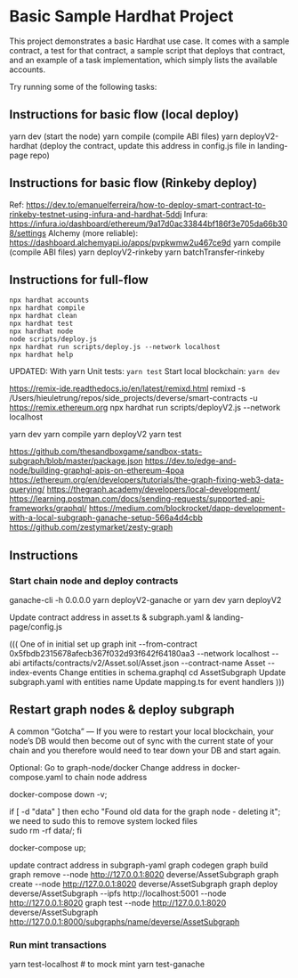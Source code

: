 # Basic Sample Hardhat Project

This project demonstrates a basic Hardhat use case. It comes with a sample contract, a test for that contract, a sample script that deploys that contract, and an example of a task implementation, which simply lists the available accounts.

Try running some of the following tasks:

## Instructions for basic flow (local deploy)
yarn dev (start the node)
yarn compile (compile ABI files)
yarn deployV2-hardhat (deploy the contract, update this address in config.js file in landing-page repo)

## Instructions for basic flow (Rinkeby deploy)
Ref: https://dev.to/emanuelferreira/how-to-deploy-smart-contract-to-rinkeby-testnet-using-infura-and-hardhat-5ddj
Infura: https://infura.io/dashboard/ethereum/9a17d0ac33844bf186f3e705da66b308/settings
Alchemy (more reliable): https://dashboard.alchemyapi.io/apps/pvpkwmw2u467ce9d
yarn compile (compile ABI files)
yarn deployV2-rinkeby
yarn batchTransfer-rinkeby

## Instructions for full-flow 
```shell
npx hardhat accounts
npx hardhat compile
npx hardhat clean
npx hardhat test
npx hardhat node
node scripts/deploy.js
npx hardhat run scripts/deploy.js --network localhost
npx hardhat help
```

UPDATED: With yarn
Unit tests: `yarn test`
Start local blockchain: `yarn dev`

https://remix-ide.readthedocs.io/en/latest/remixd.html
remixd -s /Users/hieuletrung/repos/side_projects/deverse/smart-contracts -u https://remix.ethereum.org
npx hardhat run scripts/deployV2.js --network localhost

yarn dev
yarn compile
yarn deployV2
yarn test

https://github.com/thesandboxgame/sandbox-stats-subgraph/blob/master/package.json
https://dev.to/edge-and-node/building-graphql-apis-on-ethereum-4poa
https://ethereum.org/en/developers/tutorials/the-graph-fixing-web3-data-querying/
https://thegraph.academy/developers/local-development/
https://learning.postman.com/docs/sending-requests/supported-api-frameworks/graphql/
https://medium.com/blockrocket/dapp-development-with-a-local-subgraph-ganache-setup-566a4d4cbb
https://github.com/zestymarket/zesty-graph

## Instructions 

### Start chain node and deploy contracts
ganache-cli -h 0.0.0.0
yarn deployV2-ganache
or
yarn dev
yarn deployV2

Update contract address in asset.ts & subgraph.yaml & landing-page/config.js

((( One of in initial set up
graph init --from-contract 0x5fbdb2315678afecb367f032d93f642f64180aa3 --network localhost --abi artifacts/contracts/v2/Asset.sol/Asset.json --contract-name Asset --index-events
Change entities in schema.graphql
cd AssetSubgraph
Update subgraph.yaml with entities name
Update mapping.ts for event handlers
)))

## Restart graph nodes & deploy subgraph
A common “Gotcha” — If you were to restart your local blockchain, your node’s DB would then become out of sync with the current state of your chain and you
therefore would need to tear down your DB and start again.

Optional: Go to graph-node/docker
Change address in docker-compose.yaml to chain node address

docker-compose down -v;

if [ -d "data" ]
then
echo "Found old data for the graph node - deleting it";
we need to sudo this to remove system locked files  
sudo rm -rf data/;
fi

docker-compose up;

update contract address in subgraph-yaml
graph codegen
graph build
graph remove --node http://127.0.0.1:8020 deverse/AssetSubgraph
graph create --node http://127.0.0.1:8020 deverse/AssetSubgraph
graph deploy deverse/AssetSubgraph --ipfs http://localhost:5001 --node http://127.0.0.1:8020
graph test --node http://127.0.0.1:8020 deverse/AssetSubgraph
http://127.0.0.1:8000/subgraphs/name/deverse/AssetSubgraph

### Run mint transactions

yarn test-localhost # to mock mint
yarn test-ganache
